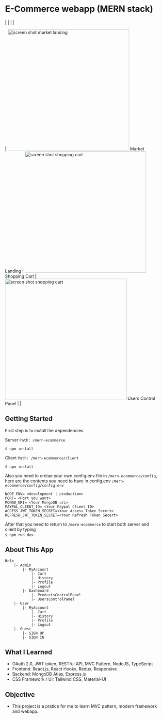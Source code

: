 # E-Commerce webapp (MERN stack)

|                                                                                                                                                                    |                                                                                                                                                                      |                                                                                                                                                                                           |

| <img src="https://github.com/michaelc285/mern-ecommerce/blob/master/readmeImage/sample1.png?raw=true" width="400" alt="screen shot market landing"> Market Landing | <img src="https://github.com/michaelc285/mern-ecommerce/blob/master/readmeImage/cartLanding.jpg?raw=true" width="400" alt="screen shot shopping cart"> Shopping Cart | <img src="https://raw.githubusercontent.com/michaelc285/mern-ecommerce/master/readmeImage/userControlPanel.jpg?raw=true" width="400" alt="screen shot shopping cart"> Users Control Panel |     |

## Getting Started

First step is to install the dependencies

Server `Path: /mern-ecommerce`

`$ npm install`

Client `Path: /mern-ecommerce/client`

`$ npm install`

Also you need to cretae your own config.env file in `/mern-ecommerce/config`, here are the contents you need to have in
config.env `/mern-ecommerce/config/config.env`

```
NODE_ENV= <development | production>
PORT= <Port you want>
MONGO_URI= <Your MongoDB uri>
PAYPAL_CLIENT_ID= <Your Paypal Client ID>
ACCESS_JWT_TOKEN_SECRET=<Your Access Token Secert>
REFRESH_JWT_TOKEN_SECRET=<Your Refresh Token Secert>
```

After that you need to return to `/mern-ecommerce` to start both server and client by typing <br/>`$ npm run dev` .

## About This App

```
Role
	|- Admin
		|- MyAccount
			|- Cart
			|- History
			|- Profile
			|- Logout
		|- Dashboard
			|- ProductsControlPanel
			|- UsersControlPanel
	|- User
		|- MyAccount
			|- Cart
			|- History
			|- Profile
			|- Logout
	|- Guest
		|- SIGN UP
		|- SIGN IN

```

## What I Learned

- OAuth 2.0, JWT token, RESTful API, MVC Pattern, NodeJS, TypeScript
- Frontend: React.js, React Hooks, Redux, Responsive
- Backend: MongoDB Atlas, Express.js
- CSS Framework / UI: Tailwind CSS, Material-UI

## Objective

- This project is a pratice for me to learn MVC pattern, modern framework and webapp.
